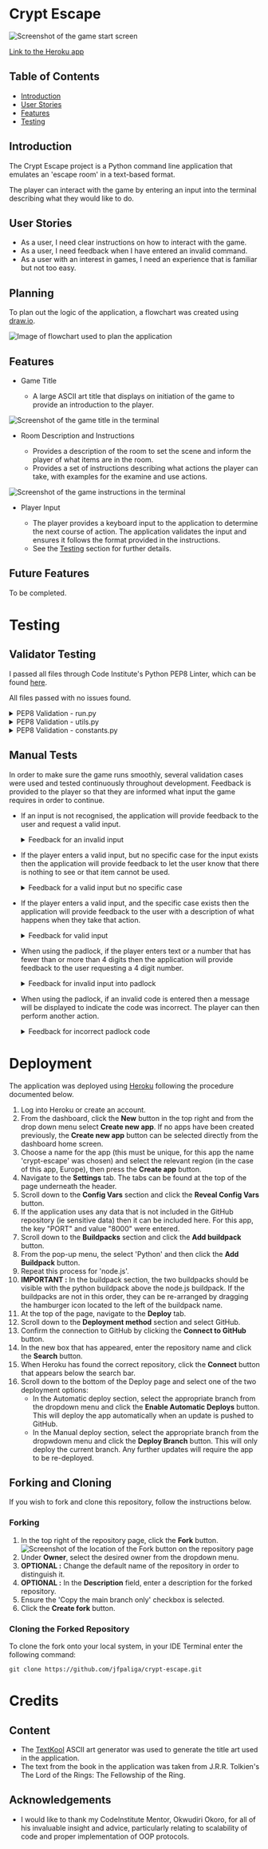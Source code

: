 # Crypt Escape

![Screenshot of the game start screen](./images/startscreen.png)

[Link to the Heroku app](https://crypt-escape-93649c26e938.herokuapp.com/)

## Table of Contents
- [Introduction](#introduction)
- [User Stories](#user-stories)
- [Features](#features)
- [Testing](#testing)

## Introduction

The Crypt Escape project is a Python command line application that emulates an 'escape room' in a text-based format.

The player can interact with the game by entering an input into the terminal describing what they would like to do.

## User Stories

- As a user, I need clear instructions on how to interact with the game.
- As a user, I need feedback when I have entered an invalid command.
- As a user with an interest in games, I need an experience that is familiar but not too easy.

## Planning

To plan out the logic of the application, a flowchart was created using [draw.io](https://app.diagrams.net/).

![Image of flowchart used to plan the application](./images/flowchart.png)

## Features

- Game Title

    - A large ASCII art title that displays on initiation of the game to provide an introduction to the player.

![Screenshot of the game title in the terminal](./images/title.png)

- Room Description and Instructions

    - Provides a description of the room to set the scene and inform the player of what items are in the room.
    - Provides a set of instructions describing what actions the player can take, with examples for the examine and use actions.

![Screenshot of the game instructions in the terminal](./images/description.png)

- Player Input

    - The player provides a keyboard input to the application to determine the next course of action. The application validates the input and ensures it follows the format provided in the instructions.
    - See the [Testing](#testing) section for further details.

## Future Features

To be completed.

# Testing

## Validator Testing

I passed all files through Code Institute's Python PEP8 Linter, which can be found [here](https://pep8ci.herokuapp.com/#).

All files passed with no issues found.

<details>
<summary>PEP8 Validation - run.py</summary>

![](./images/pep8validator_run.png)

</details>

<details>
<summary>PEP8 Validation - utils.py</summary>

![](./images/pep8validator_utils.png)

</details>

<details>
<summary>PEP8 Validation - constants.py</summary>

![](./images/pep8validator_const.png)

</details>

## Manual Tests

In order to make sure the game runs smoothly, several validation cases were used and tested continuously throughout development. Feedback is provided to the player so that they are informed what input the game requires in order to continue.

- If an input is not recognised, the application will provide feedback to the user and request a valid input.

    <details>
    <summary>Feedback for an invalid input</summary>

    ![](./images/validation_one.png)

    </details>

- If the player enters a valid input, but no specific case for the input exists then the application will provide feedback to let the user know that there is nothing to see or that item cannot be used.

    <details>
    <summary>Feedback for a valid input but no specific case</summary>

    ![](./images/validation_two.png)

    </details>

- If the player enters a valid input, and the specific case exists then the application will provide feedback to the user with a description of what happens when they take that action.

    <details>
    <summary>Feedback for valid input</summary>

    ![](./images/validation_three.png)

    </details>

- When using the padlock, if the player enters text or a number that has fewer than or more than 4 digits then the application will provide feedback to the user requesting a 4 digit number.

    <details>
    <summary>Feedback for invalid input into padlock</summary>

    ![](./images/padlockvalidationone.png)
    ![](./images/padlockvalidationtwo.png)

    </details>

- When using the padlock, if an invalid code is entered then a message will be displayed to indicate the code was incorrect. The player can then perform another action.

    <details>
    <summary>Feedback for incorrect padlock code</summary>

    ![](./images/padlockvalidationthree.png)

    </details>

# Deployment

The application was deployed using [Heroku](https://www.heroku.com/) following the procedure documented below.

1. Log into Heroku or create an account.
2. From the dashboard, click the **New** button in the top right and from the drop down menu select **Create new app**. If no apps have been created previously, the **Create new app** button can be selected directly from the dashboard home screen.
3. Choose a name for the app (this must be unique, for this app the name 'crypt-escape' was chosen) and select the relevant region (in the case of this app, Europe), then press the **Create app** button.
4. Navigate to the **Settings** tab. The tabs can be found at the top of the page underneath the header.
5. Scroll down to the **Config Vars** section and click the **Reveal Config Vars** button.
6. If the application uses any data that is not included in the GitHub repository (ie sensitive data) then it can be included here. For this app, the key "PORT" and value "8000" were entered.
7. Scroll down to the **Buildpacks** section and click the **Add buildpack** button.
8. From the pop-up menu, the select 'Python' and then click the **Add Buildpack** button.
9. Repeat this process for 'node.js'.
10. **IMPORTANT :** In the buildpack section, the two buildpacks should be visible with the python buildpack above the node.js buildpack. If the buildpacks are not in this order, they can be re-arranged by dragging the hamburger icon located to the left of the buildpack name.
11. At the top of the page, navigate to the **Deploy** tab.
12. Scroll down to the **Deployment method** section and select GitHub.
13. Confirm the connection to GitHub by clicking the **Connect to GitHub** button.
14. In the new box that has appeared, enter the repository name and click the **Search** button.
15. When Heroku has found the correct repository, click the **Connect** button that appears below the search bar.
16. Scroll down to the bottom of the Deploy page and select one of the two deployment options:
    * In the Automatic deploy section, select the appropriate branch from the dropdown menu and click the **Enable Automatic Deploys** button. This will deploy the app automatically when an update is pushed to GitHub.
    * In the Manual deploy section, select the appropriate branch from the dropwdown menu and click the **Deploy Branch** button. This will only deploy the current branch. Any further updates will require the app to be re-deployed.

## Forking and Cloning

If you wish to fork and clone this repository, follow the instructions below.

### Forking

1. In the top right of the repository page, click the **Fork** button.
    ![Screenshot of the location of the Fork button on the repository page](./images/fork.png)
2. Under **Owner**, select the desired owner from the dropdown menu.
3. **OPTIONAL :** Change the default name of the repository in order to distinguish it.
3. **OPTIONAL :** In the **Description** field, enter a description for the forked repository.
4. Ensure the 'Copy the main branch only' checkbox is selected.
5. Click the **Create fork** button.

### Cloning the Forked Repository

To clone the fork onto your local system, in your IDE Terminal enter the following command:

    git clone https://github.com/jfpaliga/crypt-escape.git

# Credits

## Content

- The [TextKool](https://textkool.com/en/ascii-art-generator) ASCII art generator was used to generate the title art used in the application.
- The text from the book in the application was taken from J.R.R. Tolkien's The Lord of the Rings: The Fellowship of the Ring.

## Acknowledgements

- I would like to thank my CodeInstitute Mentor, Okwudiri Okoro, for all of his invaluable insight and advice, particularly relating to scalability of code and proper implementation of OOP protocols.